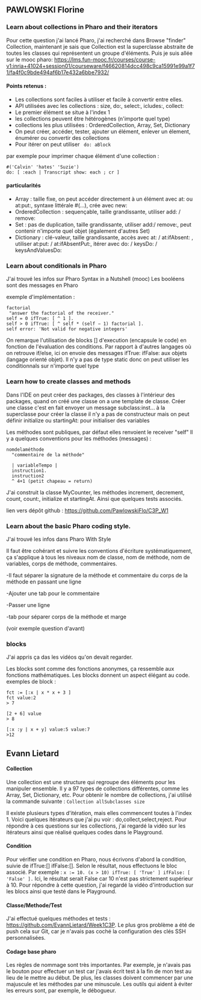 ## PAWLOWSKI Florine 

### Learn about collections in Pharo and their iterators
Pour cette question j'ai lancé Pharo, j'ai recherché dans Browse "finder" Collection, maintenant je sais que Collection est
la superclasse abstraite de toutes les classes qui représentent un groupe d'éléments. 
Puis je suis allée sur le mooc pharo: 
https://lms.fun-mooc.fr/courses/course-v1:inria+41024+session01/courseware/f46620814dcc498c9ca15991e99a1f71/fa4f0c9bde494af6b17e432a6bbe7932/

#### Points retenus : 
- Les collections sont faciles à utiliser et facile à convertir entre elles.
- API utilisées avec les collections : size, do:, select:, icludes:, collect:
- Le premier élément se situe à l'index 1
- les collections peuvent être hétérogènes (n'importe quel type)
- collections les plus utilisées : OrderedCollection, Array, Set, Dictionary
- On peut créer, accéder, tester, ajouter un élément, enlever un élement, énumérer ou convertir des collections
- Pour itérer on peut utiliser  ``` do: aBlock```

par exemple pour imprimer chaque élément d'une collection :
  
 ```
#('Calvin' 'hates' 'Suzie')
do: [ :each | Transcript show: each ; cr ]
```
#### particularités 
-  Array : taille fixe, on peut accéder directement à un élément avec at: ou at:put:, syntaxe littérale #(...), crée avec new:
-  OrderedCollection : sequençable, taille grandissante, utiliser add: / remove: 
-  Set : pas de duplication, taille grandissante, utiliser add:/ remove:, peut contenir n'importe quel objet (également d'autres Set)
-  Dictionary : clé-valeur, taille grandissante, accès avec at: / at:ifAbsent: , utiliser at:put: / at:ifAbsentPut:, itérer avec do: / keysDo: / keysAndValuesDo:

### Learn about conditionals in Pharo 

J'ai trouvé les infos sur Pharo Syntax in a Nutshell (mooc)
Les booléens sont des messages en Pharo

exemple d'implémentation : 

 ```
factorial
  "answer the factorial of the receiver."
self = 0 ifTrue: [ ^ 1 ].
self > 0 ifTrue: [ ^ self * (self − 1) factorial ].
self error: 'Not valid for negative integers'
```
On remarque l'utilisation de blocks [] d'execution (encapsule le code) en fonction de l'évaluation des conditions.
Par rapport à d'autres langages où on retrouve if/else, ici on envoie des messages ifTrue: ifFalse: aux objets (langage orienté objet).
Il n'y a pas de type static donc on peut utiliser les conditionnals sur n'importe quel type

### Learn how to create classes and methods
Dans l'IDE on peut créer des packages, des classes à l'intérieur des packages, quand on créé une classe on a une template de classe. 
Créer une classe c'est en fait envoyer un message subclass:inst... à la superclasse pour créer la classe
il n'y a pas de constructeur mais on peut définir initialize ou startingAt: pour initialiser des variables

Les méthodes sont publiques, par défaut elles renvoient le receiver "self"
Il y a quelques conventions pour les méthodes (messages) : 
```
nomdelaméthode
  "commentaire de la méthode"

  | variableTempo |
  instruction1.
  instruction2
  ^ 4+1 (petit chapeau = return)
```
J'ai construit la classe MyCounter, les méthodes increment, decrement, count, count:, initialize et startingAt. Ainsi que quelques tests associés.

lien vers dépôt github : https://github.com/PawlowskiFlo/C3P_W1

### Learn about the basic Pharo coding style.
J'ai trouvé les infos dans Pharo With Style 

Il faut être cohérant et suivre les conventions d'écriture systématiquement, ça s'applique à tous les niveaux 
nom de classe, nom de méthode, nom de variables, corps de méthode, commentaires.

-Il faut séparer la signature de la méthode et commentaire du corps de la méthode en passant une ligne

-Ajouter une tab pour le commentaire

-Passer une ligne

-tab pour séparer corps de la méthode et marge

(voir exemple question d'avant)

### blocks 
J'ai appris ça das les vidéos qu'on devait regarder. 

Les blocks sont comme des fonctions anonymes, ça ressemble aux fonctions mathématiques. 
Les blocks donnent un aspect élégant au code. 
exemples de block : 
```
fct := [:x | x * x + 3 ]
fct value:2
> 7

[2 + 6] value
> 8

[:x :y | x + y] value:5 value:7
>12

```

## Evann Lietard
#### Collection
Une collection est une structure qui regroupe des éléments pour les manipuler ensemble.  Il y a 97 types de collections différentes, comme les Array, Set, Dictionary, etc. Pour obtenir le nombre de collections, j'ai utilisé la commande suivante :
```Collection allSubclasses size```

Il existe plusieurs types d'itération, mais elles commencent toutes à l'index 1. Voici quelques itérateurs que j'ai pu voir : do,collect,select,reject.
Pour répondre à ces questions sur les collections, j'ai regardé la vidéo sur les itérateurs ainsi que réalisé quelques codes dans le Playground.

#### Condition
Pour vérifier une condition en Pharo, nous écrivons d'abord la condition, suivie de ifTrue:[] ifFalse:[]. Selon le résultat, nous effectuons le bloc associé. Par exemple :
 ``` x := 10. (x > 10) ifTrue: [ 'True' ] ifFalse: [ 'False' ]. ``` 
Ici, le résultat serait False car 10 n'est pas strictement supérieur à 10. Pour répondre à cette question, j'ai regardé la vidéo d'introduction sur les blocs ainsi que testé dans le Playground.

#### Classe/Methode/Test
J'ai effectué quelques méthodes et tests : https://github.com/EvannLietard/Week1C3P. Le plus gros problème a été de push cela sur Git, car je n'avais pas coché la configuration des clés SSH personnalisées.

#### Codage base pharo
Les règles de nommage sont très importantes. Par exemple, je n'avais pas le bouton pour effectuer un test car j'avais écrit test à la fin de mon test au lieu de le mettre au début. De plus, les classes doivent commencer par une majuscule et les méthodes par une minuscule. Les outils qui aident à éviter les erreurs sont, par exemple, le débogueur.

